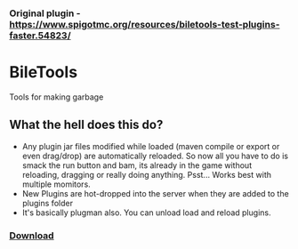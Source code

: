 ### Original plugin - https://www.spigotmc.org/resources/biletools-test-plugins-faster.54823/

# BileTools
Tools for making garbage

## What the hell does this do?
* Any plugin jar files modified while loaded (maven compile or export or even drag/drop) are automatically reloaded. So now all you have to do is smack the run button and bam, its already in the game without reloading, dragging or really doing anything. Psst... Works best with multiple momitors.
* New Plugins are hot-dropped into the server when they are added to the plugins folder
* It's basically plugman also. You can unload load and reload plugins.

### [Download](https://github.com/VolmitSoftware/BileTools/releases/)
